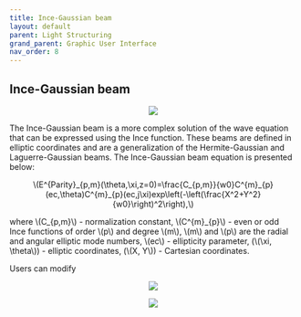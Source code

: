 ```yaml
---
title: Ince-Gaussian beam
layout: default
parent: Light Structuring
grand_parent: Graphic User Interface
nav_order: 8
---
```

## [](#header-2)Ince-Gaussian beam
<script id="MathJax-script" async src="https://cdn.jsdelivr.net/npm/mathjax@3/es5/tex-mml-chtml.js"></script>
<p align="center">
  <img src="/BCAA_tutorial/assets/images/Ince_Gaussian_beam_box.png">
</p>
The Ince-Gaussian beam is a more complex solution of the wave equation that can be expressed using the Ince function. These beams are defined in elliptic coordinates and are a generalization of the Hermite-Gaussian and Laguerre-Gaussian beams. The Ince-Gaussian beam equation is presented below:
<p align="center">
\(E^{Parity}_{p,m}(\theta,\xi,z=0)=\frac{C_{p,m}}{w0}C^{m}_{p}(ec,\theta)C^{m}_{p}(ec,j\xi)exp\left(-\left(\frac{X^2+Y^2}{w0}\right)^2\right),\)
<p>
where \(C_{p,m}\) - normalization constant, \(C^{m}_{p}\) - even or odd Ince functions of order \(p\) and degree \(m\), \(m\) and \(p\) are the radial and angular elliptic mode numbers, \(ec\) - ellipticity parameter, (\(\xi, \theta\)) - elliptic coordinates, (\(X, Y\)) - Cartesian coordinates.
  
Users can modify 
<p align="center">
  <img src="/BCAA_tutorial/assets/images/Ince_Gaussian_even.png">
</p>
<p align="center">
  <img src="/BCAA_tutorial/assets/images/Ince_Gaussian_odd.png">
</p>
